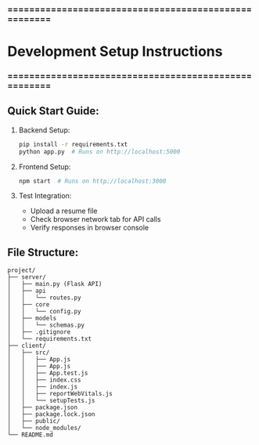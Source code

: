 
### =====================================================
# Development Setup Instructions
### =====================================================


## Quick Start Guide:

1. Backend Setup:
   ```bash
   pip install -r requirements.txt
   python app.py  # Runs on http://localhost:5000
   ```

2. Frontend Setup:
   ```bash
   npm start  # Runs on http://localhost:3000
   ```

3. Test Integration:
   - Upload a resume file
   - Check browser network tab for API calls
   - Verify responses in browser console

## File Structure:
```
project/
├── server/
│   ├── main.py (Flask API)
│   ├── api
│   │   └── routes.py
│   ├── core
│   │   └── config.py
│   ├── models
│   │   └── schemas.py
│   ├── .gitignore
│   └── requirements.txt
├── client/
│   ├── src/
│   │   ├── App.js
│   │   ├── App.js
│   │   ├── App.test.js
│   │   ├── index.css
│   │   ├── index.js
│   │   ├── reportWebVitals.js
│   │   └── setupTests.js
│   ├── package.json
│   ├── package.lock.json
│   ├── public/
│   └── node_modules/
└── README.md
```
